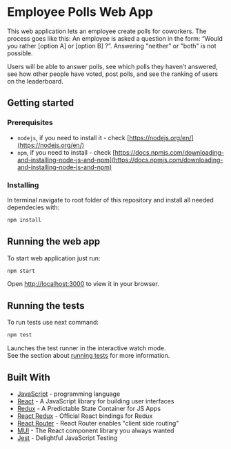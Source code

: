 # Employee Polls Web App

This web application lets an employee create polls for coworkers. The process goes like this: An employee is asked a question in the form: “Would you rather [option A] or [option B] ?”. Answering "neither" or "both" is not possible.

Users will be able to answer polls, see which polls they haven’t answered, see how other people have voted, post polls, and see the ranking of users on the leaderboard.

## Getting started

### Prerequisites

- `nodejs`, if you need to install it - check [https://nodejs.org/en/](https://nodejs.org/en/)
- `npm`, if you need to install - check [https://docs.npmjs.com/downloading-and-installing-node-js-and-npm](https://docs.npmjs.com/downloading-and-installing-node-js-and-npm)

### Installing

In terminal navigate to root folder of this repository and install all needed dependecies with:

```bash
npm install
```

## Running the web app

To start web application just run:

```bash
npm start
```

Open [http://localhost:3000](http://localhost:3000) to view it in your browser.

## Running the tests

To run tests use next command:

```bash
npm test
```

Launches the test runner in the interactive watch mode.\
See the section about [running tests](https://facebook.github.io/create-react-app/docs/running-tests) for more information.

## Built With

- [JavaScript](https://www.javascript.com/) - programming language
- [React](https://reactjs.org/) - A JavaScript library for building user interfaces
- [Redux](https://redux.js.org/) - A Predictable State Container for JS Apps
- [React Redux](https://react-redux.js.org/) - Official React bindings for Redux
- [React Router](https://reactrouter.com/en/main) - React Router enables "client side routing"
- [MUI](https://maven.apache.org/) - The React component library you always wanted
- [Jest](https://jestjs.io/) - Delightful JavaScript Testing
